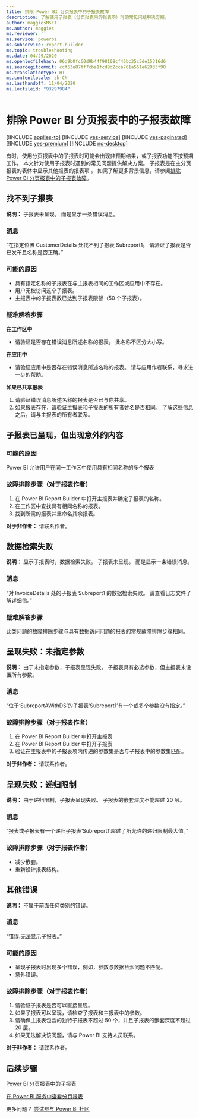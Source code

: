 ```yaml
---
title: 排除 Power BI 分页报表中的子报表故障
description: 了解使用子报表（分页报表内的报表项）时的常见问题解决方案。
author: maggiesMSFT
ms.author: maggies
ms.reviewer: ''
ms.service: powerbi
ms.subservice: report-builder
ms.topic: troubleshooting
ms.date: 04/29/2020
ms.openlocfilehash: 06d9b0fc60d9b44f98108cf46bc35c5de15316d6
ms.sourcegitcommit: ccf53e87ff7cba1fcd9d2cca761a561e62933f90
ms.translationtype: HT
ms.contentlocale: zh-CN
ms.lasthandoff: 11/04/2020
ms.locfileid: "93297984"
---
```

# <a name="troubleshoot-subreports-in-power-bi-paginated-reports"></a>排除 Power BI 分页报表中的子报表故障

[!INCLUDE [applies-to](../includes/applies-to.md)] [!INCLUDE [yes-service](../includes/yes-service.md)] [!INCLUDE [yes-paginated](../includes/yes-paginated.md)] [!INCLUDE [yes-premium](../includes/yes-premium.md)] [!INCLUDE [no-desktop](../includes/no-desktop.md)] 

有时，使用分页报表中的子报表时可能会出现非预期结果，或子报表功能不按预期工作。 本文针对使用子报表时遇到的常见问题提供解决方案。 子报表是在主分页报表的表体中显示其他报表的报表项  。 如需了解更多背景信息，请参阅[排除 Power BI 分页报表中的子报表故障](subreports.md)。

## <a name="subreport-couldnt-be-found"></a>找不到子报表

**说明：** 子报表未呈现。 而是显示一条错误消息。

### <a name="message"></a>消息

“在指定位置 CustomerDetails 处找不到子报表 Subreport1。 请验证子报表是否已发布且名称是否正确。”

### <a name="possible-reasons"></a>可能的原因

- 具有指定名称的子报表在与主报表相同的工作区或应用中不存在。
- 用户无权访问这个子报表。
- 主报表中的子报表数已达到子报表限额（50 个子报表）。

### <a name="troubleshooting-steps"></a>疑难解答步骤

**在工作区中**

- 请验证是否存在错误消息所述名称的报表。 此名称不区分大小写。

**在应用中**

- 请验证应用中是否存在错误消息所述名称的报表。 请与应用作者联系，寻求进一步的帮助。

**如果已共享报表**

1. 请验证错误消息所述名称的报表是否已与你共享。
2. 如果报表存在，请验证主报表和子报表的所有者姓名是否相同。 了解这些信息之后，请与主报表的所有者联系。

## <a name="subreport-renders-with-unexpected-content"></a>子报表已呈现，但出现意外的内容

### <a name="possible-reason"></a>可能的原因

Power BI 允许用户在同一工作区中使用具有相同名称的多个报表

### <a name="troubleshooting-steps-for-report-authors"></a>故障排除步骤（对于报表作者）

1. 在 Power BI Report Builder 中打开主报表并确定子报表的名称。
2. 在工作区中查找具有相同名称的报表。
3. 找到所需的报表并重命名其余报表。

**对于非作者：** 请联系作者。

## <a name="data-retrieval-fails"></a>数据检索失败

**说明：** 显示子报表时，数据检索失败。 子报表未呈现。 而是显示一条错误消息。

### <a name="message"></a>消息

“对 InvoiceDetails 处的子报表 Subreport1 的数据检索失败。 请查看日志文件了解详细信。”

### <a name="troubleshooting-steps"></a>疑难解答步骤

此类问题的故障排除步骤与具有数据访问问题的报表的常规故障排除步骤相同。

## <a name="rendering-fails-unspecified-parameters"></a>呈现失败：未指定参数

**说明：** 由于未指定参数，子报表呈现失败。 子报表具有必选参数，但主报表未设置所有参数。

### <a name="message"></a>消息 
“位于‘SubreportAWithDS’的子报表‘Subreport1’有一个或多个参数没有指定。”

### <a name="troubleshooting-steps-for-the-report-author"></a>故障排除步骤（对于报表作者）

1. 在 Power BI Report Builder 中打开主报表
2. 在 Power BI Report Builder 中打开子报表
3. 验证在主报表中的子报表项内传递的参数集是否与子报表中的参数集匹配。

**对于非作者：** 请联系作者。

## <a name="rendering-fails-recursion-limit"></a>呈现失败：递归限制

**说明：** 由于递归限制，子报表呈现失败。 子报表的嵌套深度不能超过 20 层。

### <a name="message"></a>消息

“报表或子报表有一个递归子报表‘Subreport1’超过了所允许的递归限制最大值。”

### <a name="troubleshooting-steps-for-report-authors"></a>故障排除步骤（对于报表作者）

- 减少嵌套。
- 重新设计报表结构。

## <a name="other-errors"></a>其他错误

**说明：** 不属于前面任何类别的错误。

### <a name="message"></a>消息

“错误:无法显示子报表。”

### <a name="possible-reasons"></a>可能的原因

- 呈现子报表时出现多个错误，例如，参数与数据检索问题不匹配。
- 意外错误。

### <a name="troubleshooting-steps-for-report-authors"></a>故障排除步骤（对于报表作者）

1. 请验证子报表是否可以直接呈现。
2. 如果子报表可以呈现，请检查子报表和主报表中的参数。
3. 请确保主报表包含的独特子报表不超过 50 个，并且子报表的嵌套深度不超过 20 层。
4. 如果无法解决该问题，请与 Power BI 支持人员联系。

**对于非作者：** 请联系作者。

## <a name="next-steps"></a>后续步骤

[Power BI 分页报表中的子报表](subreports.md)

[在 Power BI 服务中查看分页报表](../consumer/paginated-reports-view-power-bi-service.md)

更多问题？ [尝试参与 Power BI 社区](https://community.powerbi.com/)
